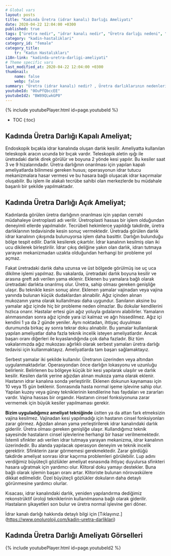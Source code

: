 ```yaml
---
# Global vars
layout: posts
title: "Kadında Üretra (idrar kanalı) Darlığı Ameliyatı"
date: 2020-04-22 12:04:00 +0300
published: true
tags: ["üretra nedir", "idrar kanalı nedir", "Üretra darlığı nedeni", "Üretra darlığı belirti", "Üretra darlığı teşhisi", "Üretra darlığı tedavisi" , "kadında üretra darlığı" , "üretra darlığı nedeni", "üretra darlığı ameliyatı" , "üretra darlığı çözüm", "kadında dilatasyon", "üretra darlığı açık ameliyat", "üretra darlığı kapalı ameliyat", "idrar kanalı darlığı", "idrar kanalı darlığı ameliyatı", "kadında idrar kanalı darlığı"]
category: "kadin-hastaliklari"
category_id: "female"
category_title:
    tr: "Kadın Hastalıkları"
i18n-link: "kadinda-uretra-darligi-ameliyati"
# Theme specific vars
last_modified_at: 2020-04-22 12:04:00 +0300
thumbnail:
    name: false
    webp: false
summary: "Üretra (idrar kanalı) nedir? , Üretra darlıklarının nedenleri, şikayetleri, teşhisi ve tedavisi hakkında detaylı bilgiler makale ve videolar ile sunuluyor. Üretral rekonstrüksiyonun kadın üretroplasti ameliyatı nasıl yapılır?"
youtubeId: "0OuPfQbccEE"
youtubeId2: "BW89QLwkGP0"
---
```

{% include youtubePlayer.html id=page.youtubeId %}


* TOC
{:toc}

## Kadında Üretra Darlığı Kapalı Ameliyat;

Endoskopik bıçakla idrar kanalında oluşan darlık kesilir. Ameliyatta kullanılan teleskopik aracın ucunda bir bıçak vardır. Teleskopik aletin ışığı ile üretradaki darlık direk görülür ve boyuna 2 yönde kesi yapılır. Bu kesiler saat 3 ve 9 hizalarındadır. Üretra darlığının onarılması için yapılan kapalı ameliyatlarda bilinmesi gereken husus; operasyonun idrar tutucu mekanizmalara hasar vermesi ve bu hasara bağlı oluşacak idrar kaçırmalar oluşabilir. Bu işlem ile alakalı tecrübe sahibi olan merkezlerde bu müdahale başarılı bir şekilde yapılmaktadır.

## Kadında Üretra Darlığı Açık Ameliyat;

Kadınlarda görülen üretra darlığının onarılması için yapılan cerrahi müdahaleye üretroplasti adı verilir. Üretroplasti hassas bir işlem olduğundan deneyimli ellerde yapılmalıdır. Tecrübeli hekimlerce yapıldığı takdirde, üretra darlıklarının tedavisinde kesin sonuç vermektedir. Üretrada görülen darlık idrar kanalının çıkışında bulunuyorsa işlem daha basittir. Darlığın bulunduğu bölge tespit edilir. Darlık kesilerek çıkartılır. İdrar kanalının kesilmiş olan iki ucu dikilerek birleştirilir. İdrar çıkış deliğine yakın olan darlık, idrarı tutmaya yarayan mekanizmadan uzakta olduğundan herhangi bir probleme yol açmaz.

Fakat üretradaki darlık daha uzunsa ve üst bölgede görülmüş ise uç uca dikilme işlemi yapılmaz. Bu vakalarda, üretradaki darlık boyuna kesilir ve arasına greft adı verilen yama eklenir. Eklenen bu yamalara bağlı olarak üretradaki darlıkta onarılmış olur. Üretra, sahip olması gereken genişliğe ulaşır. Bu teknikle kesin sonuç alınır. Eklenen yamalar vajinadan veya vajina yanında bulunan küçük dudaklardan alınabilir. Ağız içinden alınan mukozanın yama olarak kullanılması daha uygundur. Sanılanın aksine bu yamalar ağız içinde hiç bir probleme neden olmazlar. Bu dokular kendilerini hızlıca onarır. Hastalar ertesi gün ağız yoluyla gıdalarını alabilirler. Yamaların alınmasından sonra ağız içinde yara izi kalmaz ve ağrı hissedilmez. Ağız içi kendini 1 ya da 2 günde yeniler. Aynı noktadan, ihtiyaç duyulması durumunda birkaç ay sonra tekrar doku alınabilir. Bu yamalar kullanılarak yapılan ameliyatlar daha fazla teknik incelik isteyen ameliyatlardır. Ancak başarı oranı diğerleri ile kıyaslandığında çok daha fazladır. Biz tüm vakalarımızda ağız mukozası ağırlıklı olarak serbest yamaları üretra darlığı tedavisi için kullanmaktayız. Ameliyatlarda tam başarı sağlamaktayız.

Serbest yamalar iki şekilde kullanılır. Üretranın üzerinden veya altından uygulanmaktadırlar. Operasyondan önce darlığın lokasyonu ve uzunluğu belirlenir. Belirlenen bu bölgeye küçük bir kesi yapılarak ulaşılır ve darlık kesilir. Kesilen darlık yerine ağızdan alınan mukoza yama olarak eklenir. Hastanın idrar kanalına sonda yerleştirilir. Eklenen dokunun kaynaması için 10 veya 15 gün beklenir. Sonrasında hasta normal işeme işlevine sahip olur. Yapılan kuzey veya güney tekniklerinin kendilerine has faydaları ve zararları vardır. Vajina hassas bir organdır. Hastanın cinsel fonksiyonuna zarar vermemek için büyük kesiler yapılmaması gerekir.


**Bizim uyguladığımız ameliyat tekniğinde** üstten ya da attan fark etmeksizin vajina kesilmez. Vajinadan kesi yapılmadığı için hastanın cinsel fonksiyonları zarar görmez. Ağızdan alınan yama yerleştirilerek idrar kanalındaki darlık giderilir. Üretra olması gereken genişliğe ulaşır. Kullandığımız teknik sayesinde hastaların cinsel işlevlerine herhangi bir hasar verilmemektedir. İstemli sfinkter adı verilen idrar tutmaya yarayan mekanizma, idrar kanalının üzerindedir. Bu alanda yapılacak operasyon deneyim ve teknik incelik gerektirir. Sfinkterin zarar görmemesi gerekmektedir. Zarar gördüğü takdirde ameliyat sonrası idrar kaçırma problemleri görülebilir. Lup adını verdiğimiz büyüteçli gözlükler ameliyat esnasında ihtiyaç duyulursa sfinkteri hasara uğratmak için yardımcı olur. Klitoral doku yamayı destekler. Buna bağlı olarak işlemin başarı oranı artar. Klitoriste bulunan nörovaskülere dikkat edilmelidir. Özel büyüteçli gözlükler dokuların daha detaylı görünmesine yardımcı olurlar.

Kısacası, idrar kanalındaki darlık, yeniden yapılandırma dediğimiz rekonstrüktif üroloji tekniklerinin kullanılmasına bağlı olarak giderilir. Hastaların şikayetleri son bulur ve üretra normal işlevine geri döner.


İdrar kanalı darlığı hakkında detaylı bilgi için [Tıklayınız.] (https://www.onoluroloji.com/kadin-uretra-darliklari)


## Kadında Üretra Darlığı Ameliyatı Görselleri

{% include youtubePlayer.html id=page.youtubeId2 %}
